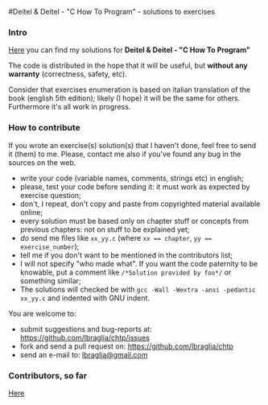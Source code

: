 #Deitel &amp; Deitel - "C How To Program" - solutions to exercises

### Intro

[Here](https://github.com/lbraglia/chtp/tree/master/src) you can
find my solutions for **Deitel &amp; Deitel - "C How To Program"**

The code is distributed in the hope that it will be useful, but
**without any warranty** (correctness, safety, etc).

Consider that exercises enumeration is based on italian
translation of the book (english 5th edition); likely (I hope) it
will be the same for others. Furthermore it's all work in progress.

### How to contribute

If you wrote an exercise(s) solution(s) that I haven't done, feel
free to send it (them) to me. Please, contact me also if
you've found any bug in the sources on the web. 

* write your code (variable names, comments, strings etc) in
english;
* please, test your code before sending it: it must work as
expected by exercise question;
* don't, I repeat, don't copy and paste from copyrighted material
available online;
* every solution must be based only on chapter stuff or concepts
from previous chapters: not on stuff to be explained yet;
* *do* send me files like `xx_yy.c` (where `xx == chapter`, `yy ==
exercise_number`);
* tell me if you don't want to be mentioned in the contributors
list;
* I will not specify "who made what". If
you want the code paternity to be knowable, put a comment like
`/*Solution provided by foo*/` or something similar;
* The solutions will checked be with `gcc -Wall -Wextra -ansi -pedantic
xx_yy.c` and indented with GNU indent.

You are welcome to:

- submit suggestions and bug-reports at: https://github.com/lbraglia/chtp/issues
- fork and send a pull request on: https://github.com/lbraglia/chtp
- send an e-mail to: lbraglia@gmail.com

### Contributors, so far

[Here](https://raw.github.com/lbraglia/chtp/master/CONTRIBUTORS)
